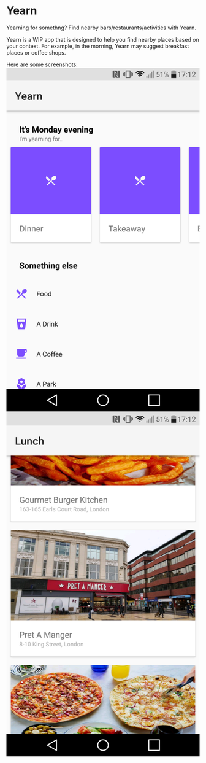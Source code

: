 # Yearn
Yearning for somethng? Find nearby bars/restaurants/activities with Yearn.

Yearn is a WIP app that is designed to help you find nearby places based on your context. For example, 
in the morning, Yearn may suggest breakfast places or coffee shops.

Here are some screenshots:
![Main Menu](Screenshot_2016-10-17-17-12-28.png) ![Lunch](Screenshot_2016-10-17-17-12-47.png)
